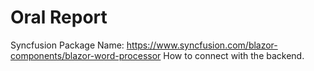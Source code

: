 # Oral Report
Syncfusion Package Name: https://www.syncfusion.com/blazor-components/blazor-word-processor
How to connect with the backend.